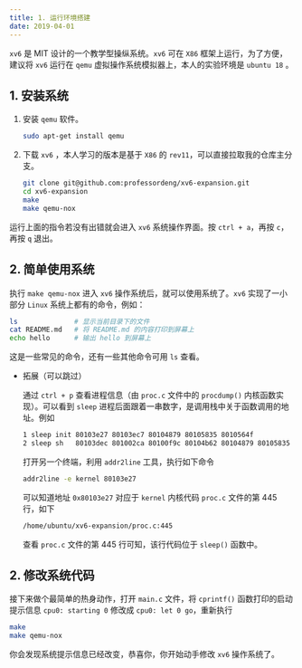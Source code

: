 ```yaml
---
title: 1. 运行环境搭建
date: 2019-04-01
---
```


`xv6` 是 MIT 设计的一个教学型操纵系统。`xv6` 可在 `X86` 框架上运行，为了方便，建议将 `xv6` 运行在 `qemu` 虚拟操作系统模拟器上，本人的实验环境是 `ubuntu 18` 。

## 1. 安装系统

1. 安装 `qemu` 软件。

   ```bash
   sudo apt-get install qemu
   ```

2. 下载 `xv6` ，本人学习的版本是基于 `X86` 的 `rev11`，可以直接拉取我的仓库主分支。

   ```bash
   git clone git@github.com:professordeng/xv6-expansion.git 
   cd xv6-expansion
   make    
   make qemu-nox
   ```
   

运行上面的指令若没有出错就会进入 `xv6` 系统操作界面。按 `ctrl + a`，再按 `c`，再按 `q` 退出。

## 2. 简单使用系统

执行 `make qemu-nox` 进入 `xv6` 操作系统后，就可以使用系统了。`xv6` 实现了一小部分 `Linux` 系统上都有的命令，例如：

```bash
ls              # 显示当前目录下的文件
cat README.md   # 将 README.md 的内容打印到屏幕上
echo hello      # 输出 hello 到屏幕上
```

这是一些常见的命令，还有一些其他命令可用 `ls` 查看。

- 拓展（可以跳过）

  通过 `ctrl + p` 查看进程信息（由 `proc.c` 文件中的 `procdump()` 内核函数实现）。可以看到 `sleep` 进程后面跟着一串数字，是调用栈中关于函数调用的地址。例如

  ```bash
  1 sleep init 80103e27 80103ec7 80104879 80105835 8010564f
  2 sleep sh   80103dec 801002ca 80100f9c 80104b62 80104879 80105835 8010564f
  ```

  打开另一个终端，利用 `addr2line` 工具，执行如下命令

  ```bash
  addr2line -e kernel 80103e27
  ```

  可以知道地址 `0x80103e27` 对应于 `kernel` 内核代码 `proc.c` 文件的第 445 行，如下

  ```bash
  /home/ubuntu/xv6-expansion/proc.c:445
  ```

  查看 `proc.c` 文件的第 445 行可知，该行代码位于 `sleep()` 函数中。

## 2. 修改系统代码

接下来做个最简单的热身动作，打开 `main.c` 文件，将 `cprintf()` 函数打印的启动提示信息 `cpu0: starting 0` 修改成 `cpu0: let 0 go`，重新执行

```bash
make 
make qemu-nox
```

你会发现系统提示信息已经改变，恭喜你，你开始动手修改 `xv6` 操作系统了。 





